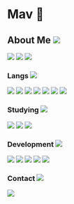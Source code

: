 # Mav 👀

## About Me <img src="https://img.shields.io/badge/%20-🤖-000000?style=flat-square&logo=robot&logoColor=white">
<div>
  <img src="https://img.shields.io/badge/Desenvolvedora_Full_Stack-000000?style=for-the-badge&logo=dev.to&logoColor=white">
  <img src="https://img.shields.io/badge/Programadora_Backend-000000?style=for-the-badge&logo=serverless&logoColor=white">
  <img src="https://img.shields.io/badge/Estudante_de_Programação-000000?style=for-the-badge&logo=academia&logoColor=white">
</div>

### Langs <img src="https://img.shields.io/badge/%20-💻-000000?style=flat-square&logo=code&logoColor=white">

<div>
  <img src="https://img.shields.io/badge/Python-000000?style=for-the-badge&logo=python&logoColor=white">
  <img src="https://img.shields.io/badge/JavaScript-000000?style=for-the-badge&logo=javascript&logoColor=white">
  <img src="https://img.shields.io/badge/TypeScript-000000?style=for-the-badge&logo=typescript&logoColor=white">
  <img src="https://img.shields.io/badge/Lua-000000?style=for-the-badge&logo=lua&logoColor=white">
  <img src="https://img.shields.io/badge/PHP-000000?style=for-the-badge&logo=php&logoColor=white">
  <img src="https://img.shields.io/badge/HTML5-000000?style=for-the-badge&logo=html5&logoColor=white">
  <img src="https://img.shields.io/badge/CSS3-000000?style=for-the-badge&logo=css3&logoColor=white">
</div>

### Studying <img src="https://img.shields.io/badge/%20-📚-000000?style=flat-square&logo=book&logoColor=white">

<div>
  <img src="https://img.shields.io/badge/Rust-000000?style=for-the-badge&logo=rust&logoColor=white">
  <img src="https://img.shields.io/badge/C%2B%2B-000000?style=for-the-badge&logo=c%2B%2B&logoColor=white">
  <img src="https://img.shields.io/badge/C%23-000000?style=for-the-badge&logo=c-sharp&logoColor=white">
</div>

### Development <img src="https://img.shields.io/badge/%20-💡-000000?style=flat-square&logo=idea&logoColor=white">

<div>
  <img src="https://img.shields.io/badge/API-000000?style=for-the-badge&logo=fastapi&logoColor=white">
  <img src="https://img.shields.io/badge/Discord_Bots-000000?style=for-the-badge&logo=discord&logoColor=white">
  <img src="https://img.shields.io/badge/Telegram_Bots-000000?style=for-the-badge&logo=telegram&logoColor=white">
  <img src="https://img.shields.io/badge/Full_Stack-000000?style=for-the-badge&logo=stack-overflow&logoColor=white">
  <img src="https://img.shields.io/badge/Websites-000000?style=for-the-badge&logo=firefox&logoColor=white">
</div>

### Contact <img src="https://img.shields.io/badge/%20-📬-000000?style=flat-square&logo=mail&logoColor=white">

<div>
  <a href="https://discord.com/users/1154931493488054383">
    <img src="https://img.shields.io/badge/Discord-000000?style=for-the-badge&logo=discord&logoColor=white">
  </a>
</div>
